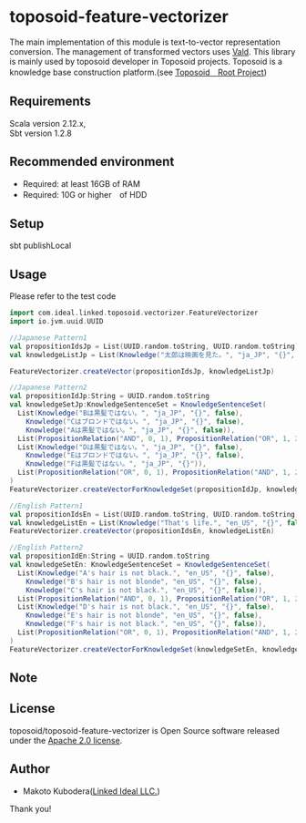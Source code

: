 # toposoid-feature-vectorizer
The main implementation of this module is text-to-vector representation conversion.
The management of transformed vectors uses [Vald](https://github.com/vdaas/vald).
This library is mainly used by toposoid developer in Toposoid projects.
Toposoid is a knowledge base construction platform.(see [Toposoid　Root Project](https://github.com/toposoid/toposoid.git))


## Requirements
Scala version 2.12.x,   
Sbt version 1.2.8

## Recommended environment
* Required: at least 16GB of RAM
* Required: 10G or higher　of HDD

## Setup
sbt publishLocal

## Usage
Please refer to the test code
```scala
import com.ideal.linked.toposoid.vectorizer.FeatureVectorizer
import io.jvm.uuid.UUID

//Japanese Pattern1
val propositionIdsJp = List(UUID.random.toString, UUID.random.toString)
val knowledgeListJp = List(Knowledge("太郎は映画を見た。", "ja_JP", "{}", false), Knowledge("花子の趣味はガーデニングです。", "ja_JP" ,"{}", false))

FeatureVectorizer.createVector(propositionIdsJp, knowledgeListJp)

//Japanese Pattern2
val propositionIdJp:String = UUID.random.toString
val knowledgeSetJp:KnowledgeSentenceSet = KnowledgeSentenceSet(
  List(Knowledge("Bは黒髪ではない。", "ja_JP", "{}", false),
    Knowledge("Cはブロンドではない。", "ja_JP", "{}", false),
    Knowledge("Aは黒髪ではない。", "ja_JP", "{}", false)),
  List(PropositionRelation("AND", 0, 1), PropositionRelation("OR", 1, 2)),
  List(Knowledge("Dは黒髪ではない。", "ja_JP", "{}", false),
    Knowledge("Eはブロンドではない。", "ja_JP", "{}", false),
    Knowledge("Fは黒髪ではない。", "ja_JP", "{}")),
  List(PropositionRelation("OR", 0, 1), PropositionRelation("AND", 1, 2))
)
FeatureVectorizer.createVectorForKnowledgeSet(propositionIdJp, knowledgeSetJp)

//English Pattern1
val propositionIdsEn = List(UUID.random.toString, UUID.random.toString)
val knowledgeListEn = List(Knowledge("That's life.", "en_US", "{}", false), Knowledge("Seeing is believing.", "en_US" ,"{}", false))
FeatureVectorizer.createVector(propositionIdsEn, knowledgeListEn)

//English Pattern2
val propositionIdEn:String = UUID.random.toString
val knowledgeSetEn: KnowledgeSentenceSet = KnowledgeSentenceSet(
  List(Knowledge("A's hair is not black.", "en_US", "{}", false),
    Knowledge("B's hair is not blonde", "en_US", "{}", false),
    Knowledge("C's hair is not black.", "en_US", "{}", false)),
  List(PropositionRelation("AND", 0, 1), PropositionRelation("OR", 1, 2)),
  List(Knowledge("D's hair is not black.", "en_US", "{}", false),
    Knowledge("E's hair is not blonde", "en_US", "{}", false),
    Knowledge("F's hair is not black.", "en_US", "{}", false)),
  List(PropositionRelation("OR", 0, 1), PropositionRelation("AND", 1, 2))
)
FeatureVectorizer.createVectorForKnowledgeSet(knowledgeSetEn, knowledgeSetEn)
```

## Note

## License
toposoid/toposoid-feature-vectorizer is Open Source software released under the [Apache 2.0 license](https://www.apache.org/licenses/LICENSE-2.0.html).

## Author
* Makoto Kubodera([Linked Ideal LLC.](https://linked-ideal.com/))

Thank you!

